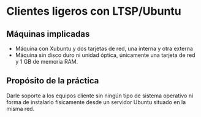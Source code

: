 # Clientes ligeros con LTSP/Ubuntu

## Máquinas implicadas

* Máquina con Xubuntu y dos tarjetas de red, una interna y otra externa
* Máquina sin disco duro ni unidad óptica, únicamente una tarjeta de red y 1 GB de memoria RAM.

## Propósito de la práctica

Darle soporte a los equipos cliente sin ningún tipo de sistema operativo ni forma de instalarlo físicamente desde un servidor Ubuntu situado en la misma red.

 
